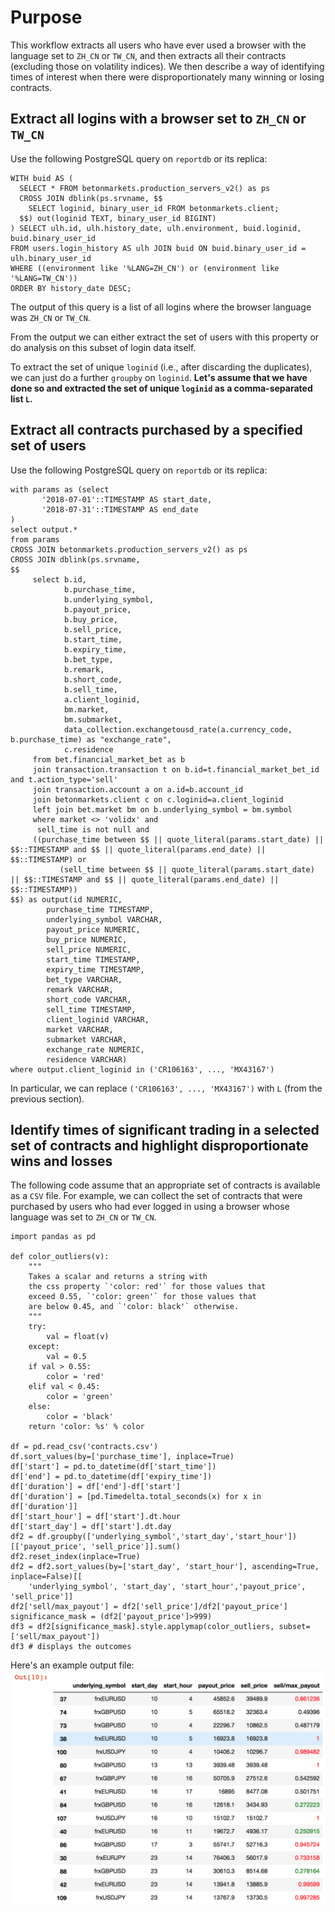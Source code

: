 # Purpose
This workflow extracts all users who have ever used a browser with the language set to `ZH_CN` or `TW_CN`, and then extracts all their contracts (excluding those on volatility indices). We then describe a way of identifying times of interest when there were disproportionately many winning or losing contracts.

## Extract all logins with a browser set to `ZH_CN` or `TW_CN`
Use the following PostgreSQL query on `reportdb` or its replica:
```
WITH buid AS (
  SELECT * FROM betonmarkets.production_servers_v2() as ps
  CROSS JOIN dblink(ps.srvname, $$
    SELECT loginid, binary_user_id FROM betonmarkets.client;
  $$) out(loginid TEXT, binary_user_id BIGINT)
) SELECT ulh.id, ulh.history_date, ulh.environment, buid.loginid, buid.binary_user_id
FROM users.login_history AS ulh JOIN buid ON buid.binary_user_id = ulh.binary_user_id
WHERE ((environment like '%LANG=ZH_CN') or (environment like '%LANG=TW_CN'))
ORDER BY history_date DESC;
```
The output of this query is a list of all logins where the browser language was `ZH_CN` or `TW_CN`.

From the output we can either extract the set of users with this property or do analysis on this subset of login data itself.

To extract the set of unique `loginid` (i.e., after discarding the duplicates), we can just do a further `groupby` on `loginid`. **Let's assume that we have done so and extracted the set of unique `loginid` as a comma-separated list `L`.**

## Extract all contracts purchased by a specified set of users
Use the following PostgreSQL query on `reportdb` or its replica:
```
with params as (select
       '2018-07-01'::TIMESTAMP AS start_date,
       '2018-07-31'::TIMESTAMP AS end_date
)   
select output.*
from params
CROSS JOIN betonmarkets.production_servers_v2() as ps
CROSS JOIN dblink(ps.srvname,
$$
     select b.id, 
            b.purchase_time, 
            b.underlying_symbol, 
            b.payout_price, 
            b.buy_price, 
            b.sell_price, 
            b.start_time,
            b.expiry_time, 
            b.bet_type, 
            b.remark, 
            b.short_code, 
            b.sell_time, 
            a.client_loginid, 
            bm.market, 
            bm.submarket, 
            data_collection.exchangetousd_rate(a.currency_code, b.purchase_time) as "exchange_rate",
            c.residence
     from bet.financial_market_bet as b
     join transaction.transaction t on b.id=t.financial_market_bet_id and t.action_type='sell'
     join transaction.account a on a.id=b.account_id
     join betonmarkets.client c on c.loginid=a.client_loginid
     left join bet.market bm on b.underlying_symbol = bm.symbol
     where market <> 'volidx' and
      sell_time is not null and
     ((purchase_time between $$ || quote_literal(params.start_date) || $$::TIMESTAMP and $$ || quote_literal(params.end_date) || $$::TIMESTAMP) or
           (sell_time between $$ || quote_literal(params.start_date) || $$::TIMESTAMP and $$ || quote_literal(params.end_date) || $$::TIMESTAMP))
$$) as output(id NUMERIC, 
        purchase_time TIMESTAMP, 
        underlying_symbol VARCHAR, 
        payout_price NUMERIC, 
        buy_price NUMERIC, 
        sell_price NUMERIC, 
        start_time TIMESTAMP, 
        expiry_time TIMESTAMP, 
        bet_type VARCHAR,
        remark VARCHAR, 
        short_code VARCHAR, 
        sell_time TIMESTAMP, 
        client_loginid VARCHAR,
        market VARCHAR,
        submarket VARCHAR,
        exchange_rate NUMERIC,
        residence VARCHAR)
where output.client_loginid in ('CR106163', ..., 'MX43167')
```
In particular, we can replace `('CR106163', ..., 'MX43167')` with `L` (from the previous section).

## Identify times of significant trading in a selected set of contracts and highlight disproportionate wins and losses
The following code assume that an appropriate set of contracts is available as a `CSV` file. For example, we can collect the set of contracts that were purchased by users who had ever logged in using a browser whose language was set to `ZH_CN` or `TW_CN`.

```
import pandas as pd

def color_outliers(v):
    """
    Takes a scalar and returns a string with
    the css property `'color: red'` for those values that
    exceed 0.55, `'color: green'` for those values that
    are below 0.45, and `'color: black'` otherwise.
    """
    try:
        val = float(v)
    except:
        val = 0.5
    if val > 0.55:
        color = 'red' 
    elif val < 0.45:
        color = 'green' 
    else:
        color = 'black'
    return 'color: %s' % color

df = pd.read_csv('contracts.csv')
df.sort_values(by=['purchase_time'], inplace=True)
df['start'] = pd.to_datetime(df['start_time'])
df['end'] = pd.to_datetime(df['expiry_time'])
df['duration'] = df['end']-df['start']
df['duration'] = [pd.Timedelta.total_seconds(x) for x in df['duration']]
df['start_hour'] = df['start'].dt.hour
df['start_day'] = df['start'].dt.day
df2 = df.groupby(['underlying_symbol','start_day','start_hour'])[['payout_price', 'sell_price']].sum()
df2.reset_index(inplace=True)
df2 = df2.sort_values(by=['start_day', 'start_hour'], ascending=True, inplace=False)[[
    'underlying_symbol', 'start_day', 'start_hour','payout_price', 'sell_price']]
df2['sell/max_payout'] = df2['sell_price']/df2['payout_price']
significance_mask = (df2['payout_price']>999)
df3 = df2[significance_mask].style.applymap(color_outliers, subset=['sell/max_payout'])
df3 # displays the outcomes
```
Here's an example output file:
 ![Output](significant.png)
